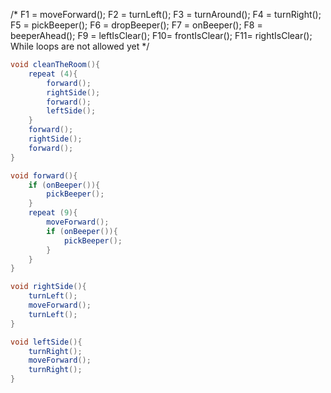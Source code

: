 /*
F1 = moveForward();
F2 = turnLeft();
F3 = turnAround();
F4 = turnRight();
F5 = pickBeeper();
F6 = dropBeeper();
F7 = onBeeper();
F8 = beeperAhead();
F9 = leftIsClear();
F10= frontIsClear();
F11= rightIsClear();
While loops are not allowed yet 
*/
```java
void cleanTheRoom(){
    repeat (4){
        forward();
        rightSide();
        forward();
        leftSide();
    }
    forward();
    rightSide();
    forward();
}

void forward(){
    if (onBeeper()){
        pickBeeper();
    }
    repeat (9){
        moveForward();
        if (onBeeper()){
            pickBeeper();
        }
    }
}

void rightSide(){
    turnLeft();
    moveForward();
    turnLeft();
}

void leftSide(){
    turnRight();
    moveForward();
    turnRight();   
}
```
